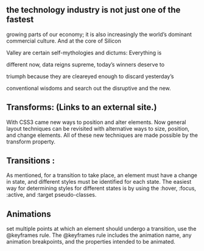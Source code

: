 ## the technology industry is not just one of the fastest 
growing parts of our economy; it is also increasingly the 
world’s dominant commercial culture. And at the core of Silicon

 Valley are certain self-mythologies and dictums: Everything is

different now, data reigns supreme, today’s winners deserve to

triumph because they are cleareyed enough to discard yesterday’s

conventional wisdoms and search out the disruptive and the new.



## Transforms: (Links to an external site.)
With CSS3 came new ways to position and alter elements. Now general 
layout techniques can be revisited with alternative ways to size,
 position, and change elements. All of these new techniques are made possible by the transform property.
## Transitions :
As mentioned, for a transition to take place, an element must have a change in state, and different styles must be identified for each state. The easiest way for determining styles for different states is by using the :hover, :focus, :active, and :target pseudo-classes.
## Animations
 set multiple points at which an element should undergo a transition, 
 use the @keyframes rule. The @keyframes rule includes the animation name,
  any animation breakpoints, and the properties intended to be animated.


